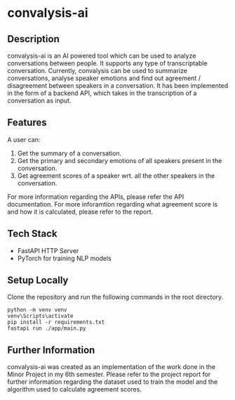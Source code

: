 # convalysis-ai

## Description

convalysis-ai is an AI powered tool which can be used to analyze conversations between people. It supports any type of transcriptable conversation. Currently, convalysis can be used to summarize conversations, analyse speaker emotions and find out agreement / disagreement between speakers in a conversation. It has been implemented in the form of a backend API, which takes in the transcription of a conversation as input.

## Features

A user can:

1. Get the summary of a conversation.
2. Get the primary and secondary emotions of all speakers present in the conversation.
3. Get agreement scores of a speaker wrt. all the other speakers in the conversation.

For more information regarding the APIs, please refer the API documentation.
For more inforamtion regarding what agreement score is and how it is calculated, please refer to the report.

## Tech Stack

- FastAPI HTTP Server
- PyTorch for training NLP models

## Setup Locally

Clone the repository and run the following commands in the root directory.

```shell
python -m venv venv
venv\Scripts\activate
pip install -r requirements.txt
fastapi run ./app/main.py
```

## Further Information

convalysis-ai was created as an implementation of the work done in the Minor Project in my 6th semester. Please refer to the project report for further information regarding the dataset used to train the model and the algorithm used to calculate agreement scores.
